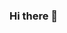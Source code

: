 ### Hi there 👋

<!--
**yuri0601/yuri0601** is a ✨ _special_ ✨ repository because its `README.md` (this file) appears on your GitHub profile.

Here are some ideas to get you started:

- 🔭 I’m currently working on nft's
- 🌱 I’m currently learning develloping
- 👯 I’m looking to collaborate on team
- 🤔 I’m looking for help with making nft's
- 💬 Ask me about ..
- 📫 How to reach me: ...
- 😄 Pronouns: ...
- ⚡ Fun fact: ...
-->

